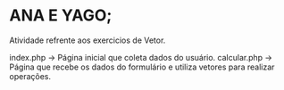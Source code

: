 # ANA E YAGO;


 Atividade refrente aos exercicios de Vetor. 

 index.php → Página inicial que coleta dados do usuário.
 calcular.php → Página que recebe os dados do formulário e utiliza vetores para realizar operações.
